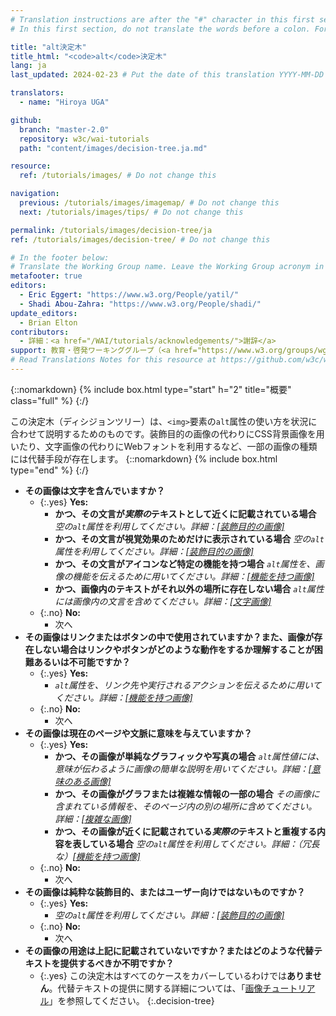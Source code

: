 ```yaml
---
# Translation instructions are after the "#" character in this first section. They are comments that do not show up in the web page. You do not need to translate the instructions after "#".
# In this first section, do not translate the words before a colon. For example, do not translate "title:". Do translate the text after "title:".

title: "alt決定木"
title_html: "<code>alt</code>決定木"
lang: ja
last_updated: 2024-02-23 # Put the date of this translation YYYY-MM-DD (with month in the middle)

translators:
  - name: "Hiroya UGA"

github:
  branch: "master-2.0"
  repository: w3c/wai-tutorials
  path: "content/images/decision-tree.ja.md"

resource:
  ref: /tutorials/images/ # Do not change this

navigation:
  previous: /tutorials/images/imagemap/ # Do not change this
  next: /tutorials/images/tips/ # Do not change this

permalink: /tutorials/images/decision-tree/ja
ref: /tutorials/images/decision-tree/ # Do not change this

# In the footer below:
# Translate the Working Group name. Leave the Working Group acronym in English.
metafooter: true
editors:
  - Eric Eggert: "https://www.w3.org/People/yatil/"
  - Shadi Abou-Zahra: "https://www.w3.org/People/shadi/"
update_editors:
  - Brian Elton
contributors:
  - 詳細：<a href="/WAI/tutorials/acknowledgements/">謝辞</a>
support: 教育・啓発ワーキンググループ（<a href="https://www.w3.org/groups/wg/eowg"><abbr title="Education and Outreach Working Group">EOWG</abbr></a>）によって開発されました。このプロジェクトは<a href="https://www.w3.org/WAI/ACT/">WAI-ACTプロジェクト</a>の支援を受けて開発され、<strong>欧州委員会<abbr title="Information Society Technologies">IST</abbr>プログラム</strong>の共同資金援助を受けています。
# Read Translations Notes for this resource at https://github.com/w3c/wai-tutorials#readme
---
```


{::nomarkdown}
{% include box.html type="start" h="2" title="概要" class="full" %}
{:/}

この決定木（ディシジョンツリー）は、`<img>`要素の`alt`属性の使い方を状況に合わせて説明するためのものです。装飾目的の画像の代わりにCSS背景画像を用いたり、文字画像の代わりにWebフォントを利用するなど、一部の画像の種類には代替手段が存在します。
{::nomarkdown}
{% include box.html type="end" %}
{:/}

- **その画像は文字を含んでいますか？**
  - {:.yes} **Yes:**
    - **かつ、その文言が*実際の*テキストとして近くに記載されている場合**
      _空の`alt`属性を利用してください。詳細：[[装飾目的の画像]](/tutorials/images/decorative/)_
    - **かつ、その文言が視覚効果のためだけに表示されている場合**
      _空の`alt`属性を利用してください。詳細：[[装飾目的の画像]](/tutorials/images/decorative/)_
    - **かつ、その文言がアイコンなど特定の機能を持つ場合**
      _`alt`属性を、画像の機能を伝えるために用いてください。詳細：[[機能を持つ画像]](/tutorials/images/functional/)_
    - **かつ、画像内のテキストがそれ以外の場所に存在しない場合** _`alt`属性には画像内の文言を含めてください。詳細：[[文字画像]](/tutorials/images/textual/#styled-text-decorative-effect)_
  - {:.no} **No:**
    - 次へ
- **その画像はリンクまたはボタンの中で使用されていますか？また、画像が存在しない場合はリンクやボタンがどのような動作をするか理解することが困難あるいは不可能ですか？**
  - {:.yes} **Yes:**
    - _`alt`属性を、リンク先や実行されるアクションを伝えるために用いてください。詳細：[[機能を持つ画像]](/tutorials/images/functional/)_
  - {:.no} **No:**
    - 次へ
- **その画像は現在のページや文脈に意味を与えていますか？**
  - {:.yes} **Yes:**
    - **かつ、その画像が単純なグラフィックや写真の場合**
      _`alt`属性値には、意味が伝わるように画像の簡単な説明を用いてください。詳細：[[意味のある画像]](/tutorials/images/informative/)_
    - **かつ、その画像がグラフまたは複雑な情報の一部の場合**
      _その画像に含まれている情報を、そのページ内の別の場所に含めてください。詳細：[[複雑な画像]](/tutorials/images/complex/)_
    - **かつ、その画像が近くに記載されている*実際の*テキストと重複する内容を表している場合**
      _空の`alt`属性を利用してください。詳細：（冗長な）[[機能を持つ画像]](/tutorials/images/functional/#logo-image-within-link-text)_
  - {:.no} **No:**
    - 次へ
- **その画像は純粋な装飾目的、またはユーザー向けではないものですか？**
  - {:.yes} **Yes:**
    - _空の`alt`属性を利用してください。詳細：[[装飾目的の画像]](/tutorials/images/decorative/)_
  - {:.no} **No:**
    - 次へ
- **その画像の用途は上記に記載されていないですか？またはどのような代替テキストを提供するべきか不明ですか？**
  - {:.yes} この決定木はすべてのケースをカバーしているわけでは**ありません**。代替テキストの提供に関する詳細については、「[画像チュートリアル](/tutorials/images/)」を参照してください。
{:.decision-tree}

